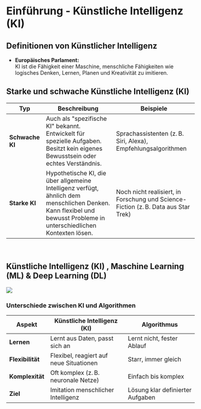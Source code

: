 # Einführung - Künstliche Intelligenz (KI)

## Definitionen von Künstlicher Intelligenz
- **Europäisches Parlament:**  
  KI ist die Fähigkeit einer Maschine, menschliche Fähigkeiten wie logisches Denken, Lernen, Planen und Kreativität zu imitieren.


## Starke und schwache Künstliche Intelligenz (KI)

| **Typ**             | **Beschreibung**                                                                                  | **Beispiele**                                        |
|--------------------|---------------------------------------------------------------------------------------------------|-----------------------------------------------------|
| **Schwache KI**     | Auch als "spezifische KI" bekannt. Entwickelt für spezielle Aufgaben. Besitzt kein eigenes Bewusstsein oder echtes Verständnis. | Sprachassistenten (z. B. Siri, Alexa), Empfehlungsalgorithmen |
| **Starke KI**       | Hypothetische KI, die über allgemeine Intelligenz verfügt, ähnlich dem menschlichen Denken. Kann flexibel und bewusst Probleme in unterschiedlichen Kontexten lösen. | Noch nicht realisiert, in Forschung und Science-Fiction (z. B. Data aus Star Trek) |

<br>

## Künstliche Intelligenz (KI) , Maschine Learning (ML) & Deep Learning (DL)

<img src="/ITLernen/tutorial/KI/img/KI_grundlagen.svg">

### Unterschiede zwischen KI und Algorithmen
| **Aspekt**        | **Künstliche Intelligenz (KI)**                                      | **Algorithmus**                                     |  
|-------------------|---------------------------------------------------------------------|----------------------------------------------------|  
| **Lernen**        | Lernt aus Daten, passt sich an                                       | Lernt nicht, fester Ablauf                          |  
| **Flexibilität**  | Flexibel, reagiert auf neue Situationen                              | Starr, immer gleich                                |  
| **Komplexität**   | Oft komplex (z. B. neuronale Netze)                                  | Einfach bis komplex                                |  
| **Ziel**          | Imitation menschlicher Intelligenz                                   | Lösung klar definierter Aufgaben                   |  

<br>